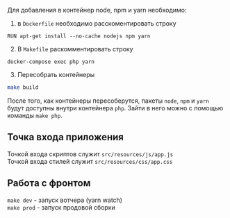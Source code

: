 Для добавления в контейнер node, npm и yarn необходимо:
1. в `Dockerfile` необходимо расскоментировать строку

```docker
RUN apt-get install --no-cache nodejs npm yarn
```

2. В `Makefile` раскомментировать строку
```
docker-compose exec php yarn
```

3. Пересобрать контейнеры
```sh
make build
```

После того, как контейнеры пересоберутся, пакеты `node`, `npm` и `yarn` будут доступны внутри контейнера `php`. Зайти в него можно с помощью команды `make php`.


## Точка входа приложения
Точкой входа скриптов служит `src/resources/js/app.js`<br>
Точкой входа стилей служит `src/resources/css/app.css`

## Работа с фронтом
`make dev` - запуск вотчера (yarn watch)<br>
`make prod` - запуск продовой сборки
